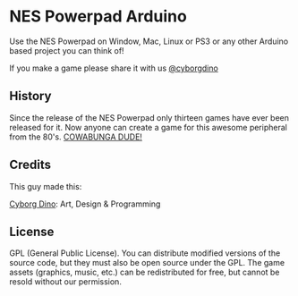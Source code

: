 
# NES Powerpad Arduino

Use the NES Powerpad on Window, Mac, Linux or PS3 or any other Arduino based project you can think of!

If you make a game please share it with us [@cyborgdino](https://twitter.com/cyborgdino/)

## History

Since the release of the NES Powerpad only thirteen games have ever been released for it. Now anyone can create a game for this awesome peripheral from the 80's. [COWABUNGA DUDE!](http://youtu.be/nNa2Fr6CA0E)

## Credits

This guy made this:

[Cyborg Dino](http://www.cyborgdino.com/): Art, Design & Programming

## License

GPL (General Public License). You can distribute modified versions of the source code, but they must also be open source under the GPL. The game assets (graphics, music, etc.) can be redistributed for free, but cannot be resold without our permission.
